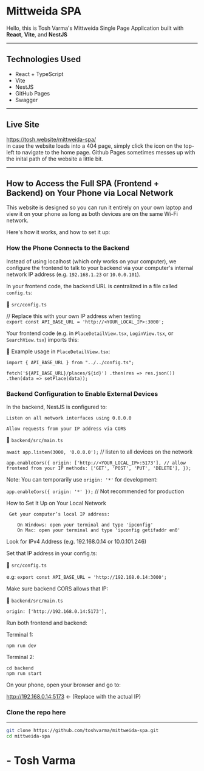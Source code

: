 # Mittweida SPA

Hello, this is Tosh Varma's Mittweida Single Page Application
 built with **React**, **Vite**, and **NestJS** 
<hr>

## Technologies Used

- React + TypeScript 
- Vite 
- NestJS 
- GitHub Pages 
- Swagger 

<hr>

## Live Site

https://tosh.website/mittweida-spa/
<br> in case the website loads into a 404 page, simply click the icon on the top-left to navigate to the home page. Github Pages sometimes messes up with the inital path of the website a little bit.

<hr>

##  How to Access the Full SPA (Frontend + Backend) on Your Phone via Local Network

This website is designed so you can run it entirely on your own laptop and view it on your phone as long as both devices are on the same Wi-Fi network.

Here's how it works, and how to set it up:
<br>
### How the Phone Connects to the Backend

Instead of using localhost (which only works on your computer), we configure the frontend to talk to your backend via your computer's internal network IP address (e.g. `192.168.1.23` or `10.0.0.101`).

In your frontend code, the backend URL is centralized in a file called `config.ts`:

📄 `src/config.ts`

// Replace this with your own IP address when testing 
<br>
`export const API_BASE_URL = 'http://<YOUR_LOCAL_IP>:3000';`

Your frontend code (e.g. in `PlaceDetailView.tsx`, `LoginView.tsx`, or `SearchView.tsx`) imports this:

📄 Example usage in `PlaceDetailView.tsx`:

`import { API_BASE_URL } from "../../config.ts";`

`fetch('${API_BASE_URL}/places/${id}')
.then(res => res.json())
.then(data => setPlace(data)); `

 ### Backend Configuration to Enable External Devices

In the backend, NestJS is configured to:

    Listen on all network interfaces using 0.0.0.0

    Allow requests from your IP address via CORS

📄 `backend/src/main.ts`

`await app.listen(3000, '0.0.0.0');` // listen to all devices on the network

`app.enableCors({
origin: ['http://<YOUR_LOCAL_IP>:5173'], // allow frontend from your IP methods: ['GET', 'POST', 'PUT', 'DELETE'], });`

Note: You can temporarily use `origin: '*'` for development:

`app.enableCors({ origin: '*' });` // Not recommended for production

 How to Set It Up on Your Local Network

     Get your computer’s local IP address:

        On Windows: open your terminal and type 'ipconfig'
        On Mac: open your terminal and type 'ipconfig getifaddr en0'


Look for IPv4 Address (e.g. 192.168.0.14 or 10.0.101.246)

Set that IP address in your config.ts:

📄 `src/config.ts`

e.g: `export const API_BASE_URL = 'http://192.168.0.14:3000';`

Make sure backend CORS allows that IP:

📄 `backend/src/main.ts`

`origin: ['http://192.168.0.14:5173'],`

Run both frontend and backend:

Terminal 1:

`npm run dev`

Terminal 2:

`cd backend`
<br>
`npm run start`

On your phone, open your browser and go to:

http://192.168.0.14:5173 <- (Replace with the actual IP)

### Clone the repo here

<hr>

```bash
git clone https://github.com/toshvarma/mittweida-spa.git
cd mittweida-spa
```
# - Tosh Varma

